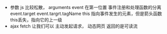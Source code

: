 - 参数 js 比较松散， arguments
 event 在第一位置 事件注册和处理函数的分离
 event.target event.targrt.tagName
 this 指向事件发生的元素，但是箭头函数this丢失，指向它的上一级
 - ajax fetch 让我们可以 主动发起请求， 动态网页
   返回的是可读流